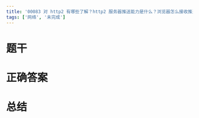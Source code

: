 ```yaml
---
title: '00083 对 http2 有哪些了解？http2 服务器推送能力是什么？浏览器怎么接收推送？'
tags: ['网络', '未完成']
---
```


# 题干



# 正确答案



# 总结



<script>
  function func() {

  }
  
</script>